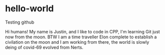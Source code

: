 # hello-world
Testing github

Hi humans!
My name is Justin, and I like to code in CPP, I'm learning Git just now from the moon.
BTW I am a time traveller Elon complete to establish a civilation on the moon and I am working from there, the world is slowly deing of covid-69 evolved from Nerts.


